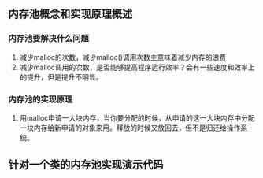 ## 内存池概念和实现原理概述
### 内存池要解决什么问题
1. 减少malloc的次数，减少malloc()调用次数主意味着减少内存的浪费
2. 减少malloc调用的次数，是否能够提高程序运行效率？会有一些速度和效率上的提升，但是提升不明显。

### 内存池的实现原理
1. 用malloc申请一大块内存，当你要分配的时候，从申请的这一大块内存中分配一块内存给新申请的对象来用。释放的时候又放回去，但不是归还给操作系统。

## 针对一个类的内存池实现演示代码